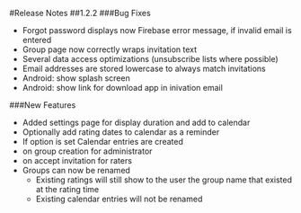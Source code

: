 #Release Notes
##1.2.2
###Bug Fixes
* Forgot password displays now Firebase error message, if invalid email is entered
* Group page now correctly wraps invitation text
* Several data access optimizations (unsubscribe lists where possible)
* Email addresses are stored lowercase to always match invitations
* Android: show splash screen
* Android: show link for download app in inivation email

###New Features
* Added settings page for display duration and add to calendar
* Optionally add rating dates to calendar as a reminder
 * If option is set Calendar entries are created 
  * on group creation for administrator
  * on accept invitation for raters
* Groups can now be renamed
  * Existing ratings will still show to the user the  group name that existed at the rating time
  * Existing calendar entries will not be renamed
